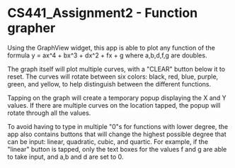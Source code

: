 # CS441_Assignment2 - Function grapher	
Using the GraphView widget, this app is able to plot any function of the formula y = ax^4 + bx^3 + dx^2 + fx + g where a,b,d,f,g are doubles.

The graph itself will plot multiple curves, with a "CLEAR" button below it to reset. The curves will rotate between six colors: black, red, blue, purple, green, and yellow, to help distinguish between the different functions.

Tapping on the graph will create a temporary popup displaying the X and Y values. If there are multiple curves on the location tapped, the popup will rotate through all the values.

To avoid having to type in multiple "0"s for functions with lower degree, the app also contains buttons that will change the highest possible degree that can be input: linear, quadratic, cubic, and quartic. For example, if the "linear" button is tapped, only the text boxes for the values f and g are able to take input, and a,b and d are set to 0.
